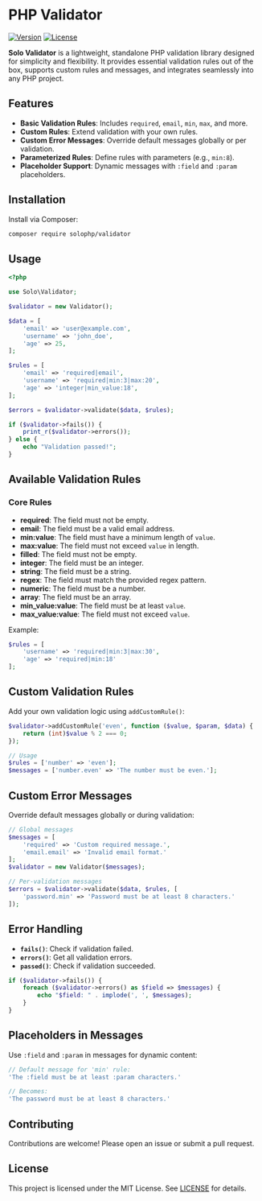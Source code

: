 # PHP Validator

[![Version](https://img.shields.io/badge/version-2.0.0-blue.svg)](https://github.com/solophp/validator)
[![License](https://img.shields.io/badge/license-MIT-green.svg)](https://opensource.org/licenses/MIT)

**Solo Validator** is a lightweight, standalone PHP validation library designed for simplicity and flexibility. It provides essential validation rules out of the box, supports custom rules and messages, and integrates seamlessly into any PHP project.

## Features

- **Basic Validation Rules**: Includes `required`, `email`, `min`, `max`, and more.
- **Custom Rules**: Extend validation with your own rules.
- **Custom Error Messages**: Override default messages globally or per validation.
- **Parameterized Rules**: Define rules with parameters (e.g., `min:8`).
- **Placeholder Support**: Dynamic messages with `:field` and `:param` placeholders.

## Installation

Install via Composer:

```bash
composer require solophp/validator
```

## Usage

```php
<?php

use Solo\Validator;

$validator = new Validator();

$data = [
    'email' => 'user@example.com',
    'username' => 'john_doe',
    'age' => 25,
];

$rules = [
    'email' => 'required|email',
    'username' => 'required|min:3|max:20',
    'age' => 'integer|min_value:18',
];

$errors = $validator->validate($data, $rules);

if ($validator->fails()) {
    print_r($validator->errors());
} else {
    echo "Validation passed!";
}
```

## Available Validation Rules

### Core Rules
- **required**: The field must not be empty.
- **email**: The field must be a valid email address.
- **min:value**: The field must have a minimum length of `value`.
- **max:value**: The field must not exceed `value` in length.
- **filled**: The field must not be empty.
- **integer**: The field must be an integer.
- **string**: The field must be a string.
- **regex**: The field must match the provided regex pattern.
- **numeric**: The field must be a number.
- **array**: The field must be an array.
- **min_value:value**: The field must be at least `value`.
- **max_value:value**: The field must not exceed `value`.

Example:
```php
$rules = [
    'username' => 'required|min:3|max:30',
    'age' => 'required|min:18'
];
```

## Custom Validation Rules

Add your own validation logic using `addCustomRule()`:

```php
$validator->addCustomRule('even', function ($value, $param, $data) {
    return (int)$value % 2 === 0;
});

// Usage
$rules = ['number' => 'even'];
$messages = ['number.even' => 'The number must be even.'];
```

## Custom Error Messages

Override default messages globally or during validation:

```php
// Global messages
$messages = [
    'required' => 'Custom required message.',
    'email.email' => 'Invalid email format.'
];
$validator = new Validator($messages);

// Per-validation messages
$errors = $validator->validate($data, $rules, [
    'password.min' => 'Password must be at least 8 characters.'
]);
```

## Error Handling

- **`fails()`**: Check if validation failed.
- **`errors()`**: Get all validation errors.
- **`passed()`**: Check if validation succeeded.

```php
if ($validator->fails()) {
    foreach ($validator->errors() as $field => $messages) {
        echo "$field: " . implode(', ', $messages);
    }
}
```

## Placeholders in Messages

Use `:field` and `:param` in messages for dynamic content:

```php
// Default message for 'min' rule:
'The :field must be at least :param characters.'

// Becomes:
'The password must be at least 8 characters.'
```

## Contributing

Contributions are welcome! Please open an issue or submit a pull request.

## License

This project is licensed under the MIT License. See [LICENSE](LICENSE) for details.

